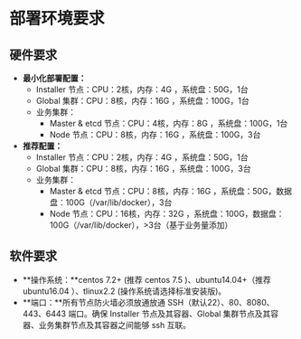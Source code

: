 #  部署环境要求



## 硬件要求

* **最小化部署配置：**
  * Installer 节点：CPU：2核，内存：4G ，系统盘：50G，1台
  * Global 集群：CPU：8核，内存：16G ，系统盘：100G，1台
  * 业务集群：
    * Master & etcd 节点：CPU：4核，内存：8G ，系统盘：100G，1台
    * Node 节点：CPU：8核，内存：16G ，系统盘：100G，3台
* **推荐配置：**
  * Installer 节点：CPU：2核，内存：4G ，系统盘：50G，1台
  * Global 集群：CPU：8核，内存：16G ，系统盘：100G，3台
  * 业务集群：
    * Master & etcd 节点：CPU：8核，内存：16G ，系统盘：50G，数据盘：100G（/var/lib/docker），3台
    * Node 节点：CPU：16核，内存：32G ，系统盘：100G，数据盘：100G（/var/lib/docker），>3台（基于业务量添加）



## 软件要求

* **操作系统：**centos 7.2+ (推荐 centos 7.5 )、ubuntu14.04+（推荐 ubuntu16.04 ）、tlinux2.2 (操作系统请选择标准安装版)。
* **端口：**所有节点防火墙必须放通放通 SSH（默认22）、80、8080、443、6443 端口。确保 Installer 节点及其容器、Global 集群节点及其容器、业务集群节点及其容器之间能够 ssh 互联。
